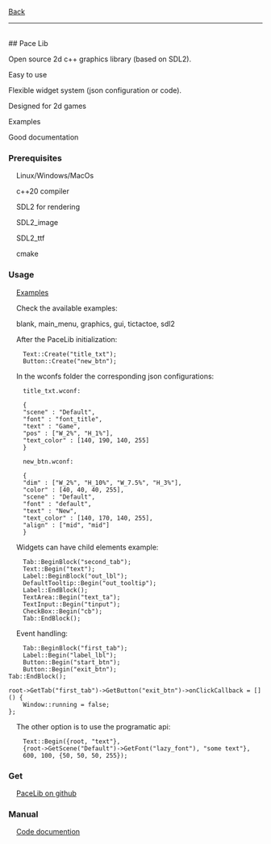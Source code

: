 [Back](https://binary-station.github.io)
<hr>
<br>
## Pace Lib

Open source 2d c++ graphics library (based on SDL2).

Easy to use

Flexible widget system (json configuration or code).

Designed for 2d games

Examples

Good documentation

### Prerequisites

&nbsp;&nbsp;&nbsp;&nbsp;Linux/Windows/MacOs

&nbsp;&nbsp;&nbsp;&nbsp;c++20 compiler

&nbsp;&nbsp;&nbsp;&nbsp;SDL2 for rendering

&nbsp;&nbsp;&nbsp;&nbsp;SDL2_image

&nbsp;&nbsp;&nbsp;&nbsp;SDL2_ttf 

&nbsp;&nbsp;&nbsp;&nbsp;cmake

### Usage

&nbsp;&nbsp;&nbsp;&nbsp;[Examples](https://github.com/aiafrasinei/PaceLib/tree/main/examples)

&nbsp;&nbsp;&nbsp;&nbsp;Check the available examples:

&nbsp;&nbsp;&nbsp;&nbsp;blank, main_menu, graphics, gui, tictactoe, sdl2

&nbsp;&nbsp;&nbsp;&nbsp;After the PaceLib initialization:

        Text::Create("title_txt");
        Button::Create("new_btn");
    
&nbsp;&nbsp;&nbsp;&nbsp;In the wconfs folder the corresponding json configurations:

        title_txt.wconf:

        {
	    "scene" : "Default",
	    "font" : "font_title",
	    "text" : "Game",
	    "pos" : ["W_2%", "H_1%"],
	    "text_color" : [140, 190, 140, 255]
        }

        new_btn.wconf:

        {
	    "dim" : ["W_2%", "H_10%", "W_7.5%", "H_3%"],
	    "color" : [40, 40, 40, 255],
	    "scene" : "Default",
	    "font" : "default",
	    "text" : "New",
	    "text_color" : [140, 170, 140, 255],
	    "align" : ["mid", "mid"]
        }

&nbsp;&nbsp;&nbsp;&nbsp;Widgets can have child elements example:

        Tab::BeginBlock("second_tab");
	    Text::Begin("text");
	    Label::BeginBlock("out_lbl");
		DefaultTooltip::Begin("out_tooltip");
	    Label::EndBlock();
	    TextArea::Begin("text_ta");
	    TextInput::Begin("tinput");
	    CheckBox::Begin("cb");
        Tab::EndBlock();

&nbsp;&nbsp;&nbsp;&nbsp;Event handling:

        Tab::BeginBlock("first_tab");
	    Label::Begin("label_lbl");
	    Button::Begin("start_btn");
	    Button::Begin("exit_btn");
	Tab::EndBlock();
			
	root->GetTab("first_tab")->GetButton("exit_btn")->onClickCallback = []() {
	    Window::running = false;
	};
	   
&nbsp;&nbsp;&nbsp;&nbsp;The other option is to use the programatic api:

        Text::Begin({root, "text"},
		{root->GetScene("Default")->GetFont("lazy_font"), "some text"},
		600, 100, {50, 50, 50, 255});

### Get

&nbsp;&nbsp;&nbsp;&nbsp;[PaceLib on github](https://github.com/aiafrasinei/PaceLib)

### Manual

&nbsp;&nbsp;&nbsp;&nbsp;[Code documention](https://binary-station.github.io/PaceLib/html/index.html)
